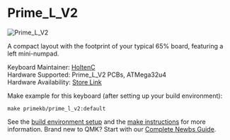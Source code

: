 # Prime_L_V2

![Prime_L_V2](https://i.imgur.com/P3P6GUu.jpg)

A compact layout with the footprint of your typical 65% board, featuring a left mini-numpad.

Keyboard Maintainer: [HoltenC](https://github.com/HoltenC)  
Hardware Supported: Prime_L_V2 PCBs, ATMega32u4  
Hardware Availability: [Store Link](https://www.primekb.com)

Make example for this keyboard (after setting up your build environment):

    make primekb/prime_l_v2:default

See the [build environment setup](https://docs.qmk.fm/#/getting_started_build_tools) and the [make instructions](https://docs.qmk.fm/#/getting_started_make_guide) for more information. Brand new to QMK? Start with our [Complete Newbs Guide](https://docs.qmk.fm/#/newbs).
